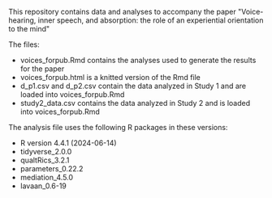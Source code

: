 This repository contains data and analyses to accompany the paper "Voice-hearing, inner speech, and absorption: the role of an experiential orientation to the mind"

The files: 
- voices_forpub.Rmd contains the analyses used to generate the results for the paper 
- voices_forpub.html is a knitted version of the Rmd file 
- d_p1.csv and d_p2.csv contain the data analyzed in Study 1 and are loaded into voices_forpub.Rmd
- study2_data.csv contains the data analyzed in Study 2 and is loaded into voices_forpub.Rmd


The analysis file uses the following R packages in these versions:
- R version 4.4.1 (2024-06-14)
- tidyverse_2.0.0- qualtRics_3.2.1- parameters_0.22.2- mediation_4.5.0- lavaan_0.6-19
